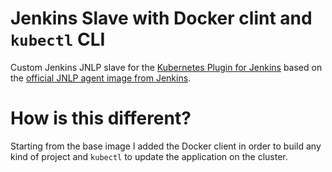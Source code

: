 # Jenkins Slave with Docker clint and `kubectl` CLI

Custom Jenkins JNLP slave for the [Kubernetes Plugin for Jenkins](github.com/jenkinsci/kubernetes-plugin) based on the [official JNLP agent image from Jenkins](https://github.com/jenkinsci/docker-jnlp-slave).

# How is this different?

Starting from the base image I added the Docker client in order to build any kind of project and `kubectl` to update the application on the cluster.
